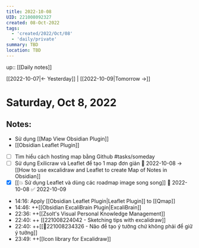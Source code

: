 ```yaml
---
title: 2022-10-08
UID: 221008092327
created: 08-Oct-2022
tags:
  - 'created/2022/Oct/08'
  - 'daily/private'
summary: TBD
location: TBD
---
```

up:: [[Daily notes]]

[[2022-10-07|<- Yesterday]] | [[2022-10-09|Tomorrow ->]]
# Saturday, Oct 8, 2022

## Notes:

- Sử dụng [[Map View Obsidian Plugin]]
- [[Obsidian Leaflet Plugin]]
- [ ] Tìm hiểu cách hosting map bằng Github #tasks/someday 
- [ ] Sử dụng Exilicraw và Leaflet để tạo 1 map đơn giản 🛫 2022-10-08 -> [[How to use excalidraw and Leaflet to create Map of Notes in Obsidian]]
- [x] [[💥 Sử dụng Leaflet và dùng các roadmap image song song]] 🛫 2022-10-08 ✅ 2022-10-09
- 14:16: Apply [[Obsidian Leaflet Plugin|Leaflet Plugin]] to [[Qmap]]
- 14:46:  ++[[Obsidian ExcaliBrain Plugin|ExcaliBrain]]
- 22:36:  ++[[Zsolt's Visual Personal Knowledge Management]]
- 22:40: ++ [[221008224042 - Sketching tips with excalidraw]]
- 22:40: ++[[💬221008234326 - Não để tạo ý tưởng chứ không phải để giữ ý tưởng]]
- 23:49: ++[[Icon library for Excalidraw]]